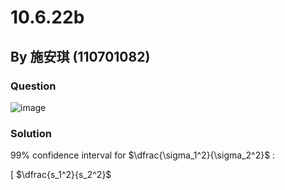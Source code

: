 # 10.6.22b

## By 施安琪 (110701082)

### Question
![image](https://github.com/HWTeng-Course/202402-Statistics/assets/162141633/f2366ba8-123a-4ab3-a1fb-a6fd7a92d6ec)

### Solution
99% confidence interval for $\dfrac{\sigma_1^2}{\sigma_2^2}$ :

[ $\dfrac{s_1^2}{s_2^2}$
